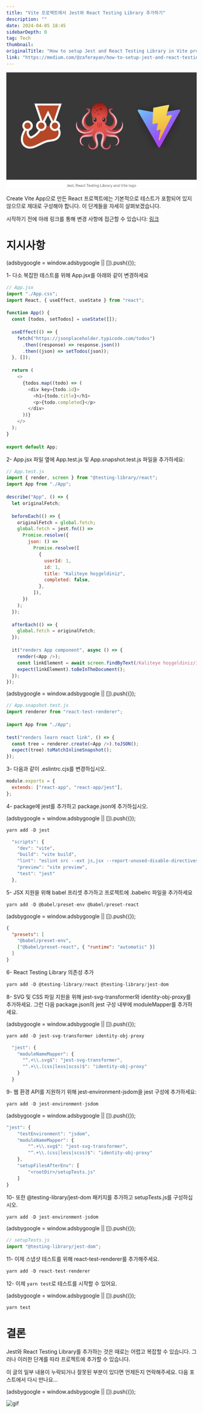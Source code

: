 ```yaml
---
title: "Vite 프로젝트에서 Jest와 React Testing Library 추가하기"
description: ""
date: 2024-04-05 18:45
sidebarDepth: 0
tag: Tech
thumbnail: 
originalTitle: "How to setup Jest and React Testing Library in Vite project"
link: "https://medium.com/@zaferayan/how-to-setup-jest-and-react-testing-library-in-vite-project-2600f2d04bdd"
---
```



![이미지](./img/HowtosetupJestandReactTestingLibraryinViteproject_0.png)

Create Vite App으로 만든 React 프로젝트에는 기본적으로 테스트가 포함되어 있지 않으므로 제대로 구성해야 합니다. 이 단계들을 자세히 살펴보겠습니다.

시작하기 전에 아래 링크를 통해 변경 사항에 접근할 수 있습니다: [링크](https://github.com/ozcanzaferayan/vite-jest-integration/commit/68af95d37849d7cfc6fbd5b005b6e8481896e287)

# 지시사항

<!-- ui-log 수평형 -->
<ins class="adsbygoogle"
  style="display:block"
  data-ad-client="ca-pub-4877378276818686"
  data-ad-slot="9743150776"
  data-ad-format="auto"
  data-full-width-responsive="true"></ins>
<component is="script">
(adsbygoogle = window.adsbygoogle || []).push({});
</component>

1- 다소 복잡한 테스트를 위해 App.jsx를 아래와 같이 변경하세요

```js
// App.jsx
import "./App.css";
import React, { useEffect, useState } from "react";

function App() {
  const [todos, setTodos] = useState([]);

  useEffect(() => {
    fetch("https://jsonplaceholder.typicode.com/todos")
      .then((response) => response.json())
      .then((json) => setTodos(json));
  }, []);

  return (
    <>
      {todos.map((todo) => (
        <div key={todo.id}>
          <h1>{todo.title}</h1>
          <p>{todo.completed}</p>
        </div>
      ))}
    </>
  );
}

export default App;
```

2- App.jsx 파일 옆에 App.test.js 및 App.snapshot.test.js 파일을 추가하세요:

```js
// App.test.js
import { render, screen } from "@testing-library/react";
import App from "./App";

describe("App", () => {
  let originalFetch;

  beforeEach(() => {
    originalFetch = global.fetch;
    global.fetch = jest.fn(() =>
      Promise.resolve({
        json: () =>
          Promise.resolve([
            {
              userId: 1,
              id: 1,
              title: "Kaliteye hoşgeldiniz",
              completed: false,
            },
          ]),
      })
    );
  });

  afterEach(() => {
    global.fetch = originalFetch;
  });

  it("renders App component", async () => {
    render(<App />);
    const linkElement = await screen.findByText(/Kaliteye hoşgeldiniz/i);
    expect(linkElement).toBeInTheDocument();
  });
});
```

<!-- ui-log 수평형 -->
<ins class="adsbygoogle"
  style="display:block"
  data-ad-client="ca-pub-4877378276818686"
  data-ad-slot="9743150776"
  data-ad-format="auto"
  data-full-width-responsive="true"></ins>
<component is="script">
(adsbygoogle = window.adsbygoogle || []).push({});
</component>

```js
// App.snapshot.test.js
import renderer from "react-test-renderer";

import App from "./App";

test("renders learn react link", () => {
  const tree = renderer.create(<App />).toJSON();
  expect(tree).toMatchInlineSnapshot();
});
```

3- 다음과 같이 .eslintrc.cjs를 변경하십시오.

```js
module.exports = {
  extends: ["react-app", "react-app/jest"],
};
```

4- package에 jest를 추가하고 package.json에 추가하십시오. 

<!-- ui-log 수평형 -->
<ins class="adsbygoogle"
  style="display:block"
  data-ad-client="ca-pub-4877378276818686"
  data-ad-slot="9743150776"
  data-ad-format="auto"
  data-full-width-responsive="true"></ins>
<component is="script">
(adsbygoogle = window.adsbygoogle || []).push({});
</component>

```js
yarn add -D jest
```

```js
  "scripts": {
    "dev": "vite",
    "build": "vite build",
    "lint": "eslint src --ext js,jsx --report-unused-disable-directives --max-warnings 0",
    "preview": "vite preview",
    "test": "jest"
  },
```

5- JSX 지원을 위해 babel 프리셋 추가하고 프로젝트에 .babelrc 파일을 추가하세요

```js
yarn add -D @babel/preset-env @babel/preset-react
```

<!-- ui-log 수평형 -->
<ins class="adsbygoogle"
  style="display:block"
  data-ad-client="ca-pub-4877378276818686"
  data-ad-slot="9743150776"
  data-ad-format="auto"
  data-full-width-responsive="true"></ins>
<component is="script">
(adsbygoogle = window.adsbygoogle || []).push({});
</component>

```json
{
  "presets": [
    "@babel/preset-env",
    ["@babel/preset-react", { "runtime": "automatic" }]
  ]
}
```

6- React Testing Library 의존성 추가

```js
yarn add -D @testing-library/react @testing-library/jest-dom
```

8- SVG 및 CSS 파일 지원을 위해 jest-svg-transformer와 identity-obj-proxy를 추가하세요. 그런 다음 package.json의 jest 구성 내부에 moduleMapper를 추가하세요.

<!-- ui-log 수평형 -->
<ins class="adsbygoogle"
  style="display:block"
  data-ad-client="ca-pub-4877378276818686"
  data-ad-slot="9743150776"
  data-ad-format="auto"
  data-full-width-responsive="true"></ins>
<component is="script">
(adsbygoogle = window.adsbygoogle || []).push({});
</component>

```js
yarn add -D jest-svg-transformer identity-obj-proxy
```

```js
  "jest": {
    "moduleNameMapper": {
      "^.+\\.svg$": "jest-svg-transformer",
      "^.+\\.(css|less|scss)$": "identity-obj-proxy"
    }
  }
```

9- 웹 환경 API를 지원하기 위해 jest-environment-jsdom을 jest 구성에 추가하세요:

```js
yarn add -D jest-environment-jsdom
```

<!-- ui-log 수평형 -->
<ins class="adsbygoogle"
  style="display:block"
  data-ad-client="ca-pub-4877378276818686"
  data-ad-slot="9743150776"
  data-ad-format="auto"
  data-full-width-responsive="true"></ins>
<component is="script">
(adsbygoogle = window.adsbygoogle || []).push({});
</component>

```js
"jest": {
    "testEnvironment": "jsdom",
    "moduleNameMapper": {
        "^.+\\.svg$": "jest-svg-transformer",
        "^.+\\.(css|less|scss)$": "identity-obj-proxy"
    },
    "setupFilesAfterEnv": [
        "<rootDir>/setupTests.js"
    ]
}
```

10- 또한 @testing-library/jest-dom 패키지를 추가하고 setupTests.js를 구성하십시오.

```js
yarn add -D jest-environment-jsdom
```

<!-- ui-log 수평형 -->
<ins class="adsbygoogle"
  style="display:block"
  data-ad-client="ca-pub-4877378276818686"
  data-ad-slot="9743150776"
  data-ad-format="auto"
  data-full-width-responsive="true"></ins>
<component is="script">
(adsbygoogle = window.adsbygoogle || []).push({});
</component>

```javascript
// setupTests.js
import "@testing-library/jest-dom";
```

11- 이제 스냅샷 테스트를 위해 react-test-renderer를 추가해주세요.

```javascript
yarn add -D react-test-renderer
```

12- 이제 `yarn test`로 테스트를 시작할 수 있어요.

<!-- ui-log 수평형 -->
<ins class="adsbygoogle"
  style="display:block"
  data-ad-client="ca-pub-4877378276818686"
  data-ad-slot="9743150776"
  data-ad-format="auto"
  data-full-width-responsive="true"></ins>
<component is="script">
(adsbygoogle = window.adsbygoogle || []).push({});
</component>

```js
yarn test
```

# 결론

Jest와 React Testing Library를 추가하는 것은 때로는 어렵고 복잡할 수 있습니다. 그러나 이러한 단계를 따라 프로젝트에 추가할 수 있습니다.

이 글의 일부 내용이 누락되거나 잘못된 부분이 있다면 언제든지 연락해주세요. 다음 포스트에서 다시 만나요...

<!-- ui-log 수평형 -->
<ins class="adsbygoogle"
  style="display:block"
  data-ad-client="ca-pub-4877378276818686"
  data-ad-slot="9743150776"
  data-ad-format="auto"
  data-full-width-responsive="true"></ins>
<component is="script">
(adsbygoogle = window.adsbygoogle || []).push({});
</component>

![gif](https://miro.medium.com/v2/resize:fit:292/1*XgvN44MURD-eGdm00Yj03g.gif)